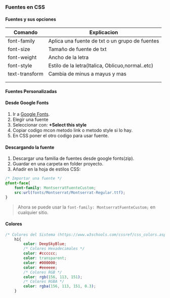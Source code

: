 ### Fuentes en CSS

#### Fuentes y sus opciones

|   Comando	|   Explicacion	|
|---	|---	|
|   font-family	|   Aplica una fuente de txt o un grupo de fuentes	|
|   font-size	|   Tamaño de fuente de txt	|
|   font-weight	|   Ancho de la letra	|
|   font-style	|   Estilo de la letra(Italica, Oblicuo,normal..etc)	|
|   text-transform	|   Cambia de minus a mayus y mas	|
|   	|   	|
|   	|   	|


#### Fuentes Personalizadas 
#### Desde Google Fonts
1. Ir a [Google Fonts](https://fonts.google.com/).   
2. Elegir una fuente
3. Seleccionar con: **+Select this style**
4. Copiar codigo mcon metodo link o metodo style si lo hay.
5. En CSS poner el otro codigo para usar fuente.  

#### Descargando la fuente
1. Descargar una familia de fuentes desde google fonts(zip).
2. Guardar en una carpeta en folder proyecto.
3. Añadir en la hoja de estilos CSS:   
```css
/* Importar una fuente */
@font-face{
    font-family: MontserratFuenteCustom;
    src:url(fonts/Montserrat/Montserrat-Regular.ttf);
}
```
> Ahora se puede usar la `font-family: MontserratFuenteCustom;` en cualquier sitio.


#### Colores

```css
/* Colores del Sistema (https://www.w3schools.com/cssref/css_colors.asp) */
    h1{
        color: DeepSkyBlue;
        /* Colores Hexadecimales */
        color: #cccccc; 
        color: transparent;
        color: #000000;
        color: #eeeeee; 
        /* Colores RGB */
        color: rgb(156, 113, 151);
        /* Colores RGBA */
        color: rgba(156, 113, 151, 0.3);
    }
```
